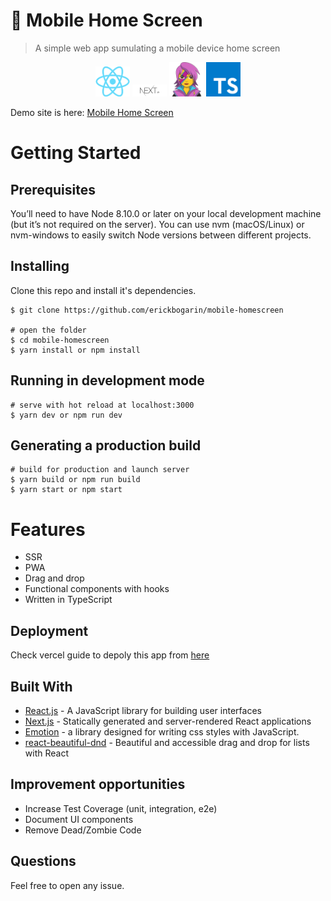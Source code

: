 # :iphone: Mobile Home Screen

> A simple web app sumulating a mobile device home screen

<div align="center">
  <img src="./public/img/react.png" width="55" alt="React" />
  <img src="./public/img/nextjs.png" width="55" alt="NextJS" />
  <img src="./public/img/emotion.png" width="55" alt="EmotionJS" />
  <img src="./public/img/ts.png" width="55" alt="TypeScript" />
</div>

Demo site is here: [Mobile Home Screen](https://ios-homescreen-ml96cpahg.now.sh/)

# Getting Started

## Prerequisites

You’ll need to have Node 8.10.0 or later on your local development machine (but it’s not required on the server). You can use nvm (macOS/Linux) or nvm-windows to easily switch Node versions between different projects.

## Installing

Clone this repo and install it's dependencies.

```
$ git clone https://github.com/erickbogarin/mobile-homescreen

# open the folder
$ cd mobile-homescreen
$ yarn install or npm install
```

## Running in development mode

```
# serve with hot reload at localhost:3000
$ yarn dev or npm run dev
```

## Generating a production build

```
# build for production and launch server
$ yarn build or npm run build
$ yarn start or npm start
```

# Features

- SSR
- PWA
- Drag and drop
- Functional components with hooks
- Written in TypeScript

## Deployment

Check vercel guide to depoly this app from [here](https://nextjs.org/learn/basics/deploying-nextjs-app)

## Built With

- [React.js](https://reactjs.org/) - A JavaScript library for building user interfaces
- [Next.js](https://nextjs.org/) - Statically generated and server-rendered React applications
- [Emotion](https://emotion.sh/) - a library designed for writing css styles with JavaScript.
- [react-beautiful-dnd](https://github.com/atlassian/react-beautiful-dnd) - Beautiful and accessible drag and drop for lists with React

## Improvement opportunities

- Increase Test Coverage (unit, integration, e2e)
- Document UI components
- Remove Dead/Zombie Code

## Questions

Feel free to open any issue.
